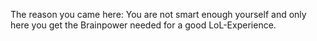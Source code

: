 The reason you came here:
You are not smart enough yourself and only here you get the Brainpower needed for a good LoL-Experience.
